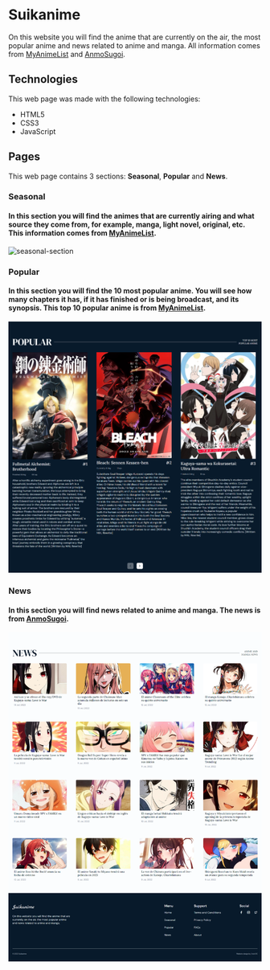 # Suikanime
On this website you will find the anime that are currently on the air, the most popular anime and news related to anime and manga. All information comes from [MyAnimeList](https://myanimelist.net/ "The world's most active online anime and manga community and database.") and [AnmoSugoi](https://www.anmosugoi.com/ "The latest anime and manga news.").

## Technologies
This web page was made with the following technologies:
- HTML5
- CSS3
- JavaScript

## Pages
This web page contains 3 sections: **Seasonal**, **Popular** and **News**.

### Seasonal
#### In this section you will find the animes that are currently airing and what source they come from, for example, manga, light novel, original, etc. This information comes from [MyAnimeList](https://myanimelist.net/ "The world's most active online anime and manga community and database.").
![seasonal-section](seasonal-section.png)

### Popular
#### In this section you will find the 10 most popular anime. You will see how many chapters it has, if it has finished or is being broadcast, and its synopsis. This top 10 popular anime is from [MyAnimeList](https://myanimelist.net/ "The world's most active online anime and manga community and database.").
![popular-section](popular-section.png)

### News
#### In this section you will find news related to anime and manga. The news is from [AnmoSugoi](https://www.anmosugoi.com/ "The latest anime and manga news.").
![news-section](news-section.png)


